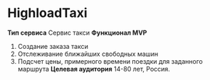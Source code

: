 # HighloadTaxi
**Тип сервиса**
Сервис такси
**Функционал MVP**
1. Создание заказа такси
2. Отслеживание ближайших свободных машин
3. Подсчет цены, примерного времени поездки для заданного маршрута
**Целевая аудитория**
14-80 лет, Россия.
